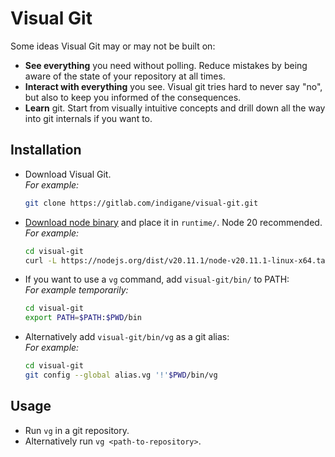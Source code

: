 # Visual Git

Some ideas Visual Git may or may not be built on:

- **See everything** you need without polling. Reduce mistakes by being aware of the state of your repository at all times.
- **Interact with everything** you see. Visual git tries hard to never say "no", but also to keep you informed of the consequences.
- **Learn** git. Start from visually intuitive concepts and drill down all the way into git internals if you want to.


## Installation

- Download Visual Git.<br>
  _For example:_
  ```sh
  git clone https://gitlab.com/indigane/visual-git.git
  ```
- [Download node binary](https://nodejs.org/en/download) and place it in `runtime/`. Node 20 recommended.<br>
  _For example:_
  ```sh
  cd visual-git
  curl -L https://nodejs.org/dist/v20.11.1/node-v20.11.1-linux-x64.tar.xz | tar -Jxv --strip-components=2 -C runtime -f - node-v20.11.1-linux-x64/bin/node
  ```
- If you want to use a `vg` command, add `visual-git/bin/` to PATH:<br>
  _For example temporarily:_
  ```sh
  cd visual-git
  export PATH=$PATH:$PWD/bin
  ```
- Alternatively add `visual-git/bin/vg` as a git alias:<br>
  _For example:_
  ```sh
  cd visual-git
  git config --global alias.vg '!'$PWD/bin/vg
  ```

## Usage

- Run `vg` in a git repository.
- Alternatively run `vg <path-to-repository>`.
